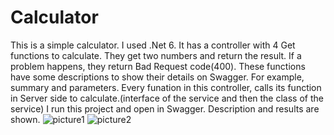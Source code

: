 # Calculator
This is a simple calculator. I used .Net 6.
It has a controller with 4 Get functions to calculate. They get two numbers and return the result. If a problem happens, they return Bad Request code(400).
These functions have some descriptions to show their details on Swagger. For example, summary and parameters.
Every funation in this controller, calls its function in Server side to calculate.(interface of the service and then the class of the service)
I run this project and open in Swagger. Description and results are shown.
![picture1](https://user-images.githubusercontent.com/9986831/218884212-0c18eba2-5b19-43d9-8d5f-4a640e656193.JPG)
![picture2](https://user-images.githubusercontent.com/9986831/218884242-4fd39d36-3e00-4f17-862f-8fa97c446bd4.JPG)
